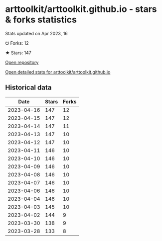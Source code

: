 # arttoolkit/arttoolkit.github.io - stars & forks statistics

Stats updated on Apr 2023, 16

☋ Forks: 12

★ Stars: 147

[Open repository](https://github.com/arttoolkit/arttoolkit.github.io)

[Open detailed stats for arttoolkit/arttoolkit.github.io](https://reviewgithub.com/rep/arttoolkit/arttoolkit.github.io)

## Historical data
| Date | Stars | Forks |
|------|-------|-------|
| 2023-04-16 | 147 | 12 | 
| 2023-04-15 | 147 | 12 | 
| 2023-04-14 | 147 | 11 | 
| 2023-04-13 | 147 | 10 | 
| 2023-04-12 | 147 | 10 | 
| 2023-04-11 | 146 | 10 | 
| 2023-04-10 | 146 | 10 | 
| 2023-04-09 | 146 | 10 | 
| 2023-04-08 | 146 | 10 | 
| 2023-04-07 | 146 | 10 | 
| 2023-04-06 | 146 | 10 | 
| 2023-04-04 | 146 | 10 | 
| 2023-04-03 | 145 | 10 | 
| 2023-04-02 | 144 | 9 | 
| 2023-03-30 | 138 | 9 | 
| 2023-03-28 | 133 | 8 | 

